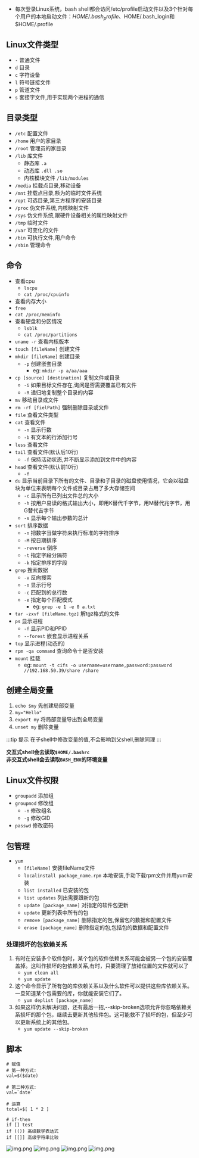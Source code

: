 ## 
- 每次登录Linux系统，bash shell都会访问/etc/profile启动文件以及3个针对每个用户的本地启动文件：$HOME/.bash_profile、$HOME/.bash_login和$HOME/.profile
## Linux文件类型
- `-` 普通文件
- `d` 目录
- `c` 字符设备
- `l` 符号链接文件
- `p` 管道文件
- `s` 套接字文件,用于实现两个进程的通信
## 目录类型
- `/etc` 配置文件
- `/home` 用户的家目录
- `/root` 管理员的家目录
- `/lib` 库文件
  - 静态库 `.a`
  - 动态库 `.dll .so`
  - 内核模块文件 `/lib/modules`
- `/media` 挂载点目录,移动设备
- `/mnt` 挂载点目录,额为的临时文件系统
- `/opt` 可选目录,第三方程序的安装目录
- `/proc` 伪文件系统,内核映射文件
- `/sys` 伪文件系统,跟硬件设备相关的属性映射文件
- `/tmp` 临时文件
- `/var` 可变化的文件
- `/bin` 可执行文件,用户命令
- `/sbin` 管理命令
## 命令
- 查看cpu
  -  `lscpu`
  -  `cat /proc/cpuinfo`
-  查看内存大小
  - `free`
  - `cat /proc/meminfo`
- 查看硬盘和分区情况
  - `lsblk`
  - `cat /proc/partitions`
- `uname -r` 查看内核版本
- `touch [fileName]` 创建文件
- `mkdir [fileName]` 创建目录
    - `-p` 创建嵌套目录
      - eg: `mkdir -p a/aa/aaa`
- `cp [source] [destination]` 复制文件或目录
    - `-i` 如果目标文件存在,询问是否需要覆盖已有文件
    - `-R` 递归地复制整个目录的内容
- `mv` 移动目录或文件
- `rm -rf [fielPath]` 强制删除目录或文件
- `file` 查看文件类型
- `cat` 查看文件
    - `-n` 显示行数
    - `-b` 有文本的行添加行号
- `less` 查看文件
- `tail` 查看文件(默认后10行)
    - `-f` 保持活动状态,并不断显示添加到文件中的内容
- `head` 查看文件(默认前10行)
    - `-f`
- `du` 显示当前目录下所有的文件、目录和子目录的磁盘使用情况，它会以磁盘块为单位来表明每个文件或目录占用了多大存储空间
    - `-c` 显示所有已列出文件总的大小
    - `-h` 按用户易读的格式输出大小，即用K替代千字节，用M替代兆字节，用G替代吉字节
    - `-s` 显示每个输出参数的总计
- `sort` 排序数据
    - `-n` 把数字当做字符来执行标准的字符排序
    - `-M` 按日期排序
    - `-reverse` 倒序
    - `-t` 指定字段分隔符
    - `-k` 指定排序的字段
- `grep` 搜索数据
    - `-v` 反向搜索
    - `-n` 显示行号
    - `-c` 匹配到的总行数
    - `-e` 指定每个匹配模式
        - eg: `grep -e 1 -e 0 a.txt`
- `tar -zxvf [fileName.tgz]` 解tgz格式的文件
- `ps` 显示进程
    - `-f` 显示PID和PPID
    - `--forest` 嵌套显示进程关系
- `top` 显示进程(动态的)
- `rpm -qa command` 查询命令十是否安装
- `mount` 挂载
  - eg: `mount -t cifs -o username=username,password:password //192.168.50.39/share /share`

## 创建全局变量

1. `echo $my` 先创建局部变量
2. `my="Hello"`
3. `export my` 将局部变量导出到全局变量
4. `unset my` 删除变量

:::tip 提示
在子shell中修改变量的值,不会影响到父shell,删除同理
:::

**交互式shell会去读取`$HOME/.bashrc`**<br/>
**非交互式shell会去读取`BASH_ENV`的环境变量**


## Linux文件权限
- `groupadd` 添加组
- `groupmod` 修改组
  - `-n` 修改组名
  - `-g` 修改GID
- `passwd` 修改密码

## 包管理
- `yum`
  - `[fileName]` 安装fileName文件
  - `localinstall package_name.rpm` 本地安装,手动下载rpm文件并用yum安装
  - `list installed` 已安装的包
  - `list updates` 列出需要跟新的包
  - `update [package_name]` 对指定的软件包更新
  - `update` 更新列表中所有的包
  - `remove [package_name]` 删除指定的包,保留包的数据和配置文件
  - `erase [package_name]` 删除指定的包,包括包的数据和配置文件
### 处理损坏的包依赖关系
1. 有时在安装多个软件包时，某个包的软件依赖关系可能会被另一个包的安装覆盖掉。这叫作损坏的包依赖关系,有时，只要清理了放错位置的文件就可以了
   - `yum clean all`
   - `yum update`
2. 这个命令显示了所有包的库依赖关系以及什么软件可以提供这些库依赖关系。一旦知道某个包需要的库，你就能安装它们了。
   - `yum deplist [package_name]`
3. 如果这样仍未解决问题，还有最后一招,--skip-broken选项允许你忽略依赖关系损坏的那个包，继续去更新其他软件包。这可能救不了损坏的包，但至少可以更新系统上的其他包。
   - `yum update --skip-broken`

## 脚本
```shell
# 赋值
# 第一种方式:
val=$($date)

# 第二种方式:
val=`date`

# 运算
total=$[ 1 * 2 ]

# if-then
if [] test
if (()) 高级数学表达式
if [[]] 高级字符串比较
```
![img.png](./image/img1.png)
![img.png](./image/img2.png)
![img.png](./image/img3.png)
![img.png](./image/img4.png)
